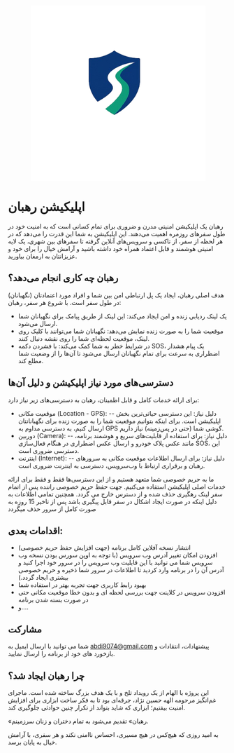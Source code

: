<p align="center"><a href="https://laravel.com" target="_blank"><img src="https://github.com/saman9074/rahban-app/blob/main/assets/icon/icon.png?raw=true" width="400" alt="Rahban Logo"></a></p>


#  اپلیکیشن رهبان 

رهبان یک اپلیکیشن امنیتی مدرن و ضروری برای تمام کسانی است که به امنیت خود در طول سفرهای روزمره اهمیت می‌دهند. این اپلیکیشن به شما این قدرت را می‌دهد که در هر لحظه از سفر، از تاکسی و سرویس‌های آنلاین گرفته تا سفرهای بین شهری، یک لایه امنیتی هوشمند و قابل اعتماد همراه خود داشته باشید و آرامش خیال را برای خود و عزیزانتان به ارمغان بیاورید.

## رهبان چه کاری انجام می‌دهد؟ 

هدف اصلی رهبان، ایجاد یک پل ارتباطی امن بین شما و افراد مورد اعتمادتان (نگهبانان) در طول سفر است. با شروع هر سفر، رهبان:

- یک لینک ردیابی زنده و امن ایجاد می‌کند: این لینک از طریق پیامک برای نگهبانان شما ارسال می‌شود.
- موقعیت شما را به صورت زنده نمایش می‌دهد: نگهبانان شما می‌توانند با کلیک روی لینک، موقعیت لحظه‌ای شما را روی نقشه دنبال کنند.
- در شرایط خطر به شما کمک می‌کند: با فشردن دکمه SOS، یک پیام هشدار اضطراری به سرعت برای تمام نگهبانان ارسال می‌شود تا آن‌ها را از وضعیت شما مطلع کند.

## دسترسی‌های مورد نیاز اپلیکیشن و دلیل آن‌ها
برای ارائه خدمات کامل و قابل اطمینان، رهبان به دسترسی‌های زیر نیاز دارد:
- موقعیت مکانی (Location - GPS):
-- دلیل نیاز: این دسترسی حیاتی‌ترین بخش اپلیکیشن است. برای اینکه بتوانیم موقعیت شما را به صورت زنده برای نگهبانانتان ارسال کنیم، به دسترسی مداوم به GPS گوشی شما (حتی در پس‌زمینه) نیاز داریم.
- دوربین (Camera):
-- دلیل نیاز: برای استفاده از قابلیت‌های سریع و هوشمند برنامه، مانند عکس پلاک خودرو و ارسال عکس اضطراری در هنگام فعال‌سازی SOS، این دسترسی ضروری است.
- اینترنت (Internet):
-- دلیل نیاز: برای ارسال اطلاعات موقعیت مکانی به سرورهای رهبان و برقراری ارتباط با وب‌سرویس، دسترسی به اینترنت ضروری است.

ما به حریم خصوصی شما متعهد هستیم و از این دسترسی‌ها فقط و فقط برای ارائه خدمات اصلی اپلیکیشن استفاده می‌کنیم. جهت حفظ حریم خصوصی راننده پس از اتمام سفر لینک رهگیری حذف شده و از دسترس خارج می گردد. همچنین تمامی اطلاعات به دلیل اینکه در صورت ایجاد اشکال در سفر قابل پیگیری باشد پس از تاخیر 15 روزه به صورت کامل از سرور حذف میگردد


## اقدامات بعدی:
- انتشار نسخه آفلاین کامل برنامه (جهت افزایش حفظ حریم خصوصی)
- افزودن امکان تغییر آدرس وب سرویس (با توجه به اوپن سورس بودن نسخه وب سرویس شما می توانید با این قابلیت وب سرویس را در سرور خود اجرا کنید و آدرس آن را در برنامه وارد کردید تا اطلاعات در سرور شما ذخیره و حریم خصوصی بیشتری ایجاد گردد.)
- بهبود رابط کاربری جهت تجربه بهتر در استفاده شما
- افزودن سرویس در کلاینت جهت بررسی لحظه ای و بدون خطا موقعیت مکانی حتی در صورت بسته شدن برنامه
- و....

## مشارکت 
شما می توانید با ارسال ایمیل به abdi9074@gmail.com پیشنهادات، انتقادات و بازخورد های خود از برنامه را ارسال نمایید.

## چرا رهبان ایجاد شد؟ 

این پروژه با الهام از یک رویداد تلخ و با یک هدف بزرگ ساخته شده است. ماجرای غم‌انگیز مرحومه الهه حسین نژاد، جرقه‌ای بود تا به فکر ساخت ابزاری برای افزایش امنیت بیفتیم؛ ابزاری که شاید بتواند از تکرار چنین حوادثی جلوگیری کند.

«رهبان» تقدیم می‌شود به تمام دختران و زنان سرزمینم.

به امید روزی که هیچ‌کس در هیچ مسیری، احساس ناامنی نکند و هر سفری، با آرامش خیال به پایان برسد.
